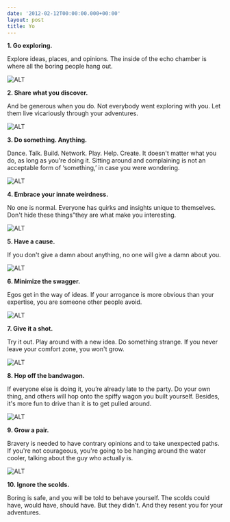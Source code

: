 ```yaml
---
date: '2012-02-12T00:00:00.000+00:00'
layout: post
title: Yo
---
```


**1. Go exploring.**

Explore ideas, places, and opinions. The inside of the echo chamber is where all the boring people hang out.

![ALT](http://blogs-images.forbes.com/jessicahagy/files/2011/11/IMAGE0004.jpg)

**2. Share what you discover.**

And be generous when you do. Not everybody went exploring with you. Let them live vicariously through your adventures.

![ALT](http://blogs-images.forbes.com/jessicahagy/files/2011/11/IMAGE0010.jpg)

**3. Do something. Anything.**

Dance. Talk. Build. Network. Play. Help. Create. It doesn't matter what you do, as long as you're doing it. Sitting around and complaining is not an acceptable form of ‘something,’ in case you were wondering.

![ALT](http://blogs-images.forbes.com/jessicahagy/files/2011/11/IMAGE0009.jpg)

**4. Embrace your innate weirdness.**

No one is normal. Everyone has quirks and insights unique to themselves. Don't hide these things"they are what make you interesting.

![ALT](http://blogs-images.forbes.com/jessicahagy/files/2011/11/IMAGE0002.jpg)

**5. Have a cause.**

If you don't give a damn about anything, no one will give a damn about you.

![ALT](http://blogs-images.forbes.com/jessicahagy/files/2011/11/IMAGE0008.jpg)

**6. Minimize the swagger.**

Egos get in the way of ideas. If your arrogance is more obvious than your expertise, you are someone other people avoid.

![ALT](http://blogs-images.forbes.com/jessicahagy/files/2011/11/IMAGE00051.jpg)

**7. Give it a shot.**

Try it out. Play around with a new idea. Do something strange. If you never leave your comfort zone, you won't grow.

![ALT](http://blogs-images.forbes.com/jessicahagy/files/2011/11/IMAGE0001.jpg)

**8. Hop off the bandwagon.**

If everyone else is doing it, you’re already late to the party.  Do your own thing, and others will hop onto the spiffy wagon you built yourself. Besides, it's more fun to drive than it is to get pulled around.

![ALT](http://blogs-images.forbes.com/jessicahagy/files/2011/11/IMAGE0003.jpg)

**9. Grow a pair.**

Bravery is needed to have contrary opinions and to take unexpected paths. If you're not courageous, you're going to be hanging around the water cooler, talking about the guy who actually is.

![ALT](http://blogs-images.forbes.com/jessicahagy/files/2011/11/IMAGE0006.jpg)

**10. Ignore the scolds.**

Boring is safe, and you will be told to behave yourself. The scolds could have, would have, should have. But they didn't. And they resent you for your adventures.

